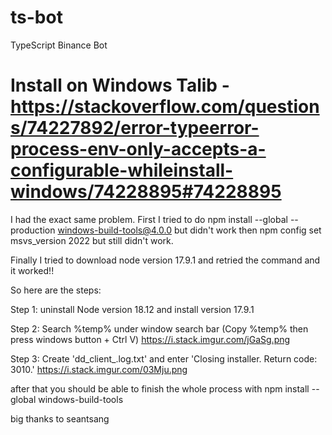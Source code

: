 # ts-bot

TypeScript Binance Bot

# Install on Windows Talib - https://stackoverflow.com/questions/74227892/error-typeerror-process-env-only-accepts-a-configurable-whileinstall-windows/74228895#74228895

I had the exact same problem. First I tried to do npm install --global --production windows-build-tools@4.0.0  but didn't work then npm config set msvs_version 2022 but still didn't work.

Finally I tried to download node version 17.9.1 and retried the command and it worked!!

So here are the steps:

Step 1: uninstall Node version 18.12 and install version 17.9.1

Step 2: Search %temp% under window search bar (Copy %temp% then press windows button + Ctrl V) https://i.stack.imgur.com/jGaSg.png

Step 3: Create 'dd_client_.log.txt' and enter 'Closing installer. Return code: 3010.' https://i.stack.imgur.com/03Mju.png

after that you should be able to finish the whole process with npm install --global windows-build-tools

big thanks to seantsang
